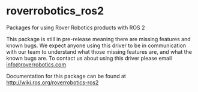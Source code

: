 # roverrobotics_ros2
Packages for using Rover Robotics products with ROS 2

This package is still in pre-release meaning there are missing features and known bugs. We expect anyone using this driver to be in communication with our team to understand what those missing features are, and what the known bugs are. To contact us about using this driver please email info@roverrobotics.com

Documentation for this package can be found at http://wiki.ros.org/roverrobotics-ros2
